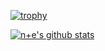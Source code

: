 [![trophy](https://github-profile-trophy.vercel.app/?username=RandomY-2&column=4)](https://github.com/RandomY-2)

[![n+e's github stats](https://github-readme-stats.vercel.app/api?username=RandomY-2&show_icons=true)](https://github.com/RandomY-2/)
